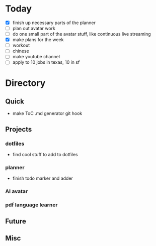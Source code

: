 # Today
- [x] finish up necessary parts of the planner
- [ ] plan out avatar work
- [ ] do one small part of the avatar stuff, like continuous live streaming
- [x] make plans for the week
- [ ] workout
- [ ] chinese
- [ ] make youtube channel
- [ ] apply to 10 jobs in texas, 10 in sf
# Directory
## Quick 
- make ToC .md generator git hook
## Projects
### dotfiles
- find cool stuff to add to dotfiles
### planner
- finish todo marker and adder
### AI avatar
### pdf language learner
## Future
## Misc

